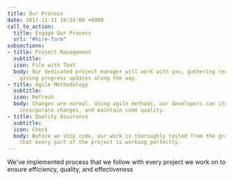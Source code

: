 ```yaml
---
title: Our Process
date: 2017-11-11 19:24:00 +0000
call_to_action:
  title: Engage Our Process
  url: "#hire-form"
subsections:
- title: Project Management
  subtitle:
  icon: File with Text
  body: Our dedicated project manager will work with you, gathering requirements and
    giving progress updates along the way.
- title: Agile Methodology
  subtitle:
  icon: Refresh
  body: Changes are normal. Using agile methods, our developers can iterate quickly,
    incorporate changes, and maintain code quality.
- title: Quality Assurance
  subtitle:
  icon: Check
  body: Before we ship code, our work is thoroughly tested from the ground up to ensure
    that every part of the project is working perfectly.
---
```


We've implemented process that we follow with every project we work on to ensure efficiency, quality, and effectiveness
